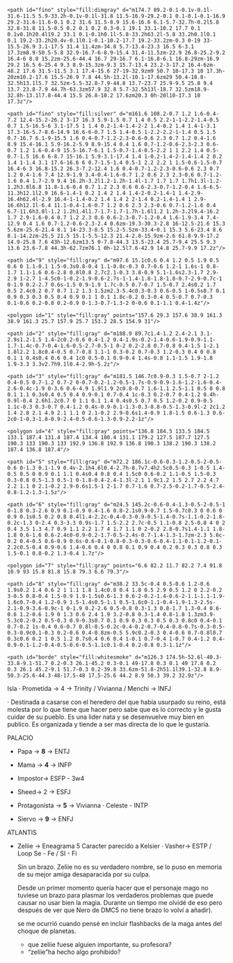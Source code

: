 <svg enable-background="new 0 0 200 200" version="1.1" viewBox="0 0 200 200" xml:space="preserve" xmlns="http://www.w3.org/2000/svg">

	<path id="fino" style="fill:dimgray" d="m174.7 89.2-0.1-0.1v-0.1l-31.6-11.5 5.9-33.2h-0.1v-0.1l-31.8 11.5-16.9-29.2-0.1 0.1-0.1-0.1-16.9 29.2-31.6-11.6-0.1 0.2 31.6 11.5-8.9 15.6-16.6 6.1-5.7-32.7h-0.2l5.8 32.8-31.8 11.5-0.5 0.2 0.1 0.2 0.3-0.1 19.1 33.1-10.2 17.7 0.1 0.1v0.1h20.4l19.2 33.1 0.1-0.1h0.1l-5.8-33.2h63.2l-5.8 33.2h0.1l0.1 0.1 19.2-33.2h20.4v-0.1l0.1-0.1-10.2-17.7 19.2-33.2zm-0.3 0-19 33-15.5-26.9 3.1-17.5 31.4 11.4zm-34.8 5.7-13.4-23.3 16.5 6-3.1 17.3zm8.9-50.5-5.8 32.9-16.7-6-8.9-15.4 31.4-11.5zm-22.9 26.8-25.2-9.2 16.4-6 8.8 15.2zm-25.6-44.4 16.7 29-16.7 6.1-16.8-6.1 16.8-29zm-16.9 29.2 16.5 6-25.4 9.3 8.9-15.3zm-9.3 15.7-13.4 23.2-3-17.2 16.4-6zm-48.2 17.6 31.5-11.5 3.1 17.4-15.6 27-19-32.9zm9 50.7 10-17.3 10 17.3h-20zm10.2-17.6 15.5-26.9 7.8 44.5h-13.2l-10.1-17.6zm29 50.4-18.8-32.5h13.1l5.7 32.5zm-5.5-32.8-7.9-44.8 13.7-23.7 25.9-9.5 25.8 9.4 13.7 23.8-7.9 44.7h-63.3zm57.9 32.8 5.7-32.5h13l-18.7 32.5zm18.9-32.8h-13.1l7.8-44.4 15.5 26.8-10.2 17.6zm20.3 0h-20l10-17.3 10 17.3z"/>

	<path id="fino" style="fill:silver" d="m161.6 108.2-0.7 1.2 1.6-0.4-7.2 12.4-15.2-26.2 3-17 16.3 5.9-1.5 0.7 1.4 0.5 2.2-1-1-2.2-1.4-0.5 0.7 1.5-16.5-6 3.1-17.5 1 1.4 0.2-1.4-1.4-2-2 1.4-0.2 1.4 1.4-1-3.1 17.3-16-5.7-8.6-14.9 16.6-6-0.7 1.5 1.4-0.5 1-2.2-2.2-1-1.4 0.5 1.5 0.7-16.7 6.1-9-15.5 1.6 0.4-0.7-1.2-2.3-0.6-0.6 2.3 0.7 1.2 0.4-1.6 8.9 15.4-16.1 5.9-16.2-5.9 8.9-15.4 0.4 1.6 0.7-1.2-0.6-2.3-2.3 0.6-0.7 1.2 1.6-0.4-9 15.5-16.7-6.1 1.5-0.7-1.4-0.5-2.2 1 1 2.2 1.4 0.5-0.7-1.5 16.6 6-8.7 15-16.1 5.9-3.1-17.4 1.4 1-0.2-1.4-2-1.4-1.4 2 0.2 1.4 1-1.4 3.1 17.6-16.6 6 0.7-1.5-1.4 0.5-1 2.2 2.2 1 1.5-0.6-1.5-0.7 16.4-6 3 16.8-15.2 26.3-7.2-12.4 1.6 0.4-0.7-1.2-2.3-0.6-0.6 2.3 0.7 1.2 0.4-1.6 7.4 12.9-1.9 3.4-0.4-1.6-0.7 1.2 0.6 2.3 2.3-0.6 0.7-1.2-1.6 0.4 1.7-2.9 9.4 16.2h-3.2l1.2-1.2h-1.4l-1.7 1.7 1.7 1.7h1.3l-1.2-1.2h3.8l6.8 11.8-1.6-0.4 0.7 1.2 2.3 0.6 0.6-2.3-0.7-1.2-0.4 1.6-6.5-11.3h12.1l2.9 16.6-1.4-1 0.2 1.4 2 1.4 1.4-2-0.2-1.4-1 1.4-2.9-16.4h62.4l-2.9 16.4-1-1.4-0.2 1.4 1.4 2 2-1.4 0.2-1.4-1.4 1 2.9-16.6h12.1l-6.4 11.1-0.4-1.6-0.7 1.2 0.6 2.3 2.3-0.6 0.7-1.2-1.6 0.4 6.7-11.6h3.8l-1.2 1.2h1.4l1.7-1.7-1.7-1.7h-1.6l1.2 1.2h-3.2l9.4-16.2 1.7 2.9-1.6-0.4 0.7 1.2 2.3 0.6 0.6-2.3-0.7-1.2-0.4 1.6-1.9-3.4 7.4-12.9 0.4 1.6 0.7-1.2-0.6-2.3-2.4 0.6zm-19.3-30.3-2.8 16-12.5-21.6 15.3 5.6zm-25.6-21.4 8.1 14-23.3-8.5 15.2-5.5zm-33.4-0.1 15.3 5.6-23.4 8.6 8.1-14.2zm-25.5 21.5 15.1-5.5-12.3 21.4-2.8-15.9zm-2.6 61.8-9.9-17.2 14.9-25.8 7.6 43h-12.6zm13.5 0-7.8-44.3 13.5-23.4 25.7-9.4 25.5 9.3 13.6 23.6-7.8 44.3h-62.7zm76.1 0h-12.5l7.6-42.9 14.8 25.7-9.9 17.2z"/>

	<path id="9" style="fill:gray" d="m97.6 15.1c0.6 0.4 1.2 0.5 1.9 0.5 0.6 0 1.1-0.1 1.5-0.3s0.8-0.4 1.1-0.8c-0.3 0.7-0.6 1.2-1 1.6s-1 0.8-1.7 1.1-1.6 0.6-2.8 0.8l0.8 2.7c2.1-0.3 3.8-0.9 5.1-1.6s2.3-1.7 2.9-2.9 1-2.7 1-4.5c0-1-0.2-1.9-0.6-2.7s-1-1.4-1.8-1.8-1.8-0.7-2.9-0.7c-1 0-1.9 0.2-2.7 0.6s-1.5 0.9-1.9 1.7c-0.5 0.7-0.7 1.5-0.7 2.4s0.2 1.7 0.5 2.4c0.2 0.7 0.7 1.2 1.3 1.5zm2.3-5.4c0.3-0.3 0.6-0.5 1-0.5s0.7 0.1 0.9 0.3 0.3 0.5 0.4 0.9 0.1 1 0.1 1.8c-0.2 0.3-0.4 0.5-0.7 0.7-0.3 0.1-0.6 0.2-0.8 0.2-0.9 0-1.3-0.7-1.3-2 0-0.6 0.1-1.1 0.4-1.4z"/>

	<polygon id="1" style="fill:gray" points="157.6 29.3 157.6 38.9 161.3 38.9 161.3 25.7 157.9 25.7 153.2 28.5 154.9 31"/>

	<path id="2" style="fill:gray" d="m188.9 89.7c1.4-1.2 2.4-2.1 3.1-2.9s1.2-1.5 1.4-2c0.2-0.6 0.4-1.2 0.4-1.9s-0.2-1.4-0.6-1.9-0.9-1.1-1.7-1.4c-0.7-0.4-1.6-0.5-2.7-0.5-1 0-2 0.2-2.8 0.7-0.8 0.4-1.5 1-2.1 1.8l2.2 1.8c0.4-0.5 0.7-0.8 1.1-1 0.3-0.2 0.7-0.3 1.2-0.3 0.4 0 0.8 0.1 1 0.4s0.4 0.6 0.4 1c0 0.5-0.1 0.9-0.4 1.4s-0.8 1.1-1.5 1.9-1.8 1.9-3.3 3.3v2.7h9.1l0.4-2.9h-5.2z"/>

	<path id="3" style="fill:gray" d="m181.5 146.7c0.9-0.3 1.5-0.7 2-1.2 0.4-0.5 0.7-1.2 0.7-2 0-0.7-0.2-1.2-0.5-1.7s-0.9-0.9-1.6-1.2-1.6-0.4-2.6-0.4c-1.9 0-3.6 0.6-4.9 1.9l1.9 2c0.8-0.7 1.6-1.1 2.5-1.1 0.5 0 0.8 0.1 1.1 0.3s0.4 0.5 0.4 0.9-0.1 0.7-0.4 1c-0.3 0.2-0.7 0.4-1.2 0.4h-0.9l-0.4 2.6h1.2c0.7 0 1.1 0.1 1.4 0.4s0.5 0.7 0.5 1.2-0.2 0.9-0.5 1.1c-0.3 0.3-0.7 0.4-1.2 0.4s-0.9-0.1-1.3-0.3-0.8-0.5-1.3-0.9l-2 2c1.2 1.4 2.8 2.1 4.9 2.1 1.1 0 2.1-0.2 2.9-0.6s1.4-0.9 1.8-1.5 0.6-1.3 0.6-2c0-1-0.3-1.8-0.9-2.4-0.5-0.6-1.3-0.9-2.2-1z"/>

	<polygon id="4" style="fill:gray" points="136.8 184.5 133.5 184.5 133.1 187.4 131.4 187.4 134.4 180.4 131.1 179.2 127.5 187.7 127.5 190.3 133 190.3 133 192.9 136.8 192.9 136.8 190.3 138.2 190.3 138.2 187.4 136.8 187.4"/>
	
	<path id="5" style="fill:gray" d="m72.2 186.1c-0.6-0.3-1.2-0.5-2-0.5-0.6 0-1.3 0.1-1.9 0.4v-2.1h4.6l0.4-2.7h-8.7v7.4h2.5c0.5-0.3 1-0.5 1.4-0.5 0.5 0 0.9 0.1 1.1 0.4s0.4 0.8 0.4 1.5c0 0.6-0.2 1.1-0.5 1.5-0.3 0.3-0.8 0.5-1.3 0.5-1 0-1.8-0.4-2.4-1.3l-2.1 1.9c1.2 1.5 2.7 2.2 4.7 2.2 1.1 0 2.1-0.2 2.9-0.6s1.5-1 2-1.7 0.7-1.6 0.7-2.5-0.2-1.7-0.5-2.4-0.8-1.2-1.3-1.5z"/>

	<path id="6" style="fill:gray" d="m24.5 145.2c-0.6-0.4-1.3-0.5-2-0.5-1 0-1.8 0.3-2.6 0.9 0.1-0.9 0.4-1.6 0.8-2.1s0.9-0.7 1.5-0.7c0.3 0 0.6 0 0.9 0.1s0.5 0.2 0.8 0.4l1.4-2.2c-0.4-0.3-0.9-0.5-1.4-0.7s-1.1-0.2-1.8-0.2c-1.3 0-2.4 0.3-3.3 0.9s-1.7 1.5-2.2 2.7c-0.5 1.1-0.8 2.5-0.8 4 0 2 0.4 3.5 1.3 4.7 0.9 1.1 2.2 1.7 4 1.7 1.1 0 2-0.2 2.8-0.7s1.4-1.1 1.8-1.8 0.6-1.6 0.6-2.4c0-0.9-0.2-1.7-0.5-2.4s-0.7-1.4-1.3-1.7zm-2.3 5.6c-0.2 0.4-0.5 0.6-0.9 0.6s-0.6-0.1-0.8-0.3-0.3-0.6-0.4-1.1-0.1-1.2-0.1-2.2c0.5-0.4 0.9-0.6 1.4-0.6 0.4 0 0.8 0.1 0.9 0.4 0.2 0.3 0.3 0.8 0.3 1.5-0.1 0.8-0.2 1.3-0.4 1.7z"/>

	<polygon id="7" style="fill:gray" points="6.6 82.2 11.7 82.2 7.4 91.8 10.9 93 15.8 81.8 15.8 79.3 6.6 79.3"/>

	<path id="8" style="fill:gray" d="m38.2 33.5c-0.4 0.5-0.6 1.2-0.6 1.9s0.2 1.4 0.6 2 1 1.1 1.8 1.4c0.8 0.4 1.8 0.5 2.9 0.5 1.2 0 2.2-0.2 3-0.5 0.8-0.4 1.5-0.9 1.9-1.5s0.6-1.3 0.6-2-0.2-1.4-0.6-2-1.1-1.1-1.9-1.6c0.7-0.4 1.2-0.9 1.5-1.4s0.5-1.1 0.5-1.6c0-1.1-0.4-1.9-1.3-2.5s-2.1-0.9-3.6-0.9c-1 0-1.9 0.2-2.6 0.5-0.8 0.3-1.3 0.8-1.7 1.3-0.4 0.6-0.6 1.2-0.6 1.9 0 1.3 0.6 2.4 1.9 3.2-0.8 0.3-1.4 0.8-1.8 1.3zm3.9-5.3c0.2-0.2 0.5-0.3 0.9-0.3s0.7 0.1 0.9 0.3 0.3 0.5 0.3 0.8c0 0.4-0.1 0.7-0.2 1s-0.4 0.6-0.7 0.8l-0.5-0.2c-0.4-0.2-0.7-0.4-0.8-0.7s-0.3-0.5-0.3-0.9c0.1-0.3 0.2-0.6 0.4-0.8zm-0.5 5.9c0.2-0.3 0.4-0.6 0.7-0.8l0.7 0.3c0.6 0.2 1 0.5 1.2 0.7s0.4 0.6 0.4 1-0.1 0.7-0.4 1-0.7 0.4-1.2 0.4-0.9-0.1-1.2-0.4-0.5-0.6-0.5-1.1c0.1-0.4 0.2-0.8 0.3-1.1z"/>

	<path id="borde" style="fill:whitesmoke" d="m126.3 174.5h-52.6l-40.3-33.8-9.1-51.7 0.2-0.3 26.1-45.2 0.3-0.1 49-17.8 0.3 0.1 49 17.8 0.2 0.3 26.1 45.2-9.1 51.7-0.3 0.2-39.8 33.6zm-51.8-2h51.1l39.1-32.8 8.9-50.3-25.6-44.3-48-17.5-48 17.5-25.6 44.2 8.9 50.3 39.2 32.9z"/>
</svg>

Isla
· Prometida -> 4 -> Trinity / Vivianna / Menchi -> INFJ

· Destinada a casarse con el heredero del que había usurpado su reino, está molesta por lo que tiene que hacer pero sabe que es lo correcto y le gusta cuidar de su pueblo.
Es una lider nata y se desenvuelve muy bien en publico. Es organizada y tiende a ser mas directa de lo que le gustaría.

PALACIO

- Papa -> **8** -> ENTJ
- Mama -> **4** -> INFP 
- Impostor-> ESFP - 3w4
- Sheed-> 2 -> ESFJ

- Protagonista -> **5** -> Vivianna · Celeste - INTP

- Siervo -> **9** -> ENFJ

 ATLANTIS

 - Zeliie -> Eneagrama 5
   Caracter parecido a Kelsier · Vasher-> ESTP /  Loop Se - Fe / SI - Fi
 
   Sin un brazo.
Zeliie no es su verdadero nombre, se lo puso en memoria de su mejor amiga desaparacida por su culpa.
   
   Desde un primer momento quería hacer que el personaje mago no tuviese un brazo para plasmar los verdaderos problemas que puede causar no usar bien la magia. 
   Durante un tiempo me olvidé de eso pero después de ver que Nero de DMC5 no tiene brazo lo volví a añadir).
   
   
	 se me ocurrió cuando pensé en incluir flashbacks de la maga antes del choque de planetas.
   - que zeliie fuese alguien importante, su profesora?
   -  “zeliie”ha hecho algo prohibido?